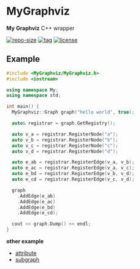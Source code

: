 # MyGraphviz

**My** **Graphviz** C++ wrapper

[![repo-size](https://img.shields.io/github/languages/code-size/shimakaze09/MyGraphviz?style=flat)](https://github.com/shimakaze09/MyGraphviz/archive/main.zip) [![tag](https://img.shields.io/github/v/tag/shimakaze09/MyGraphviz)](https://github.com/shimakaze09/MyGraphviz/tags) [![license](https://img.shields.io/github/license/shimakaze09/MyGraphviz)](LICENSE)

## Example

 ```c++
 #include <MyGraphviz/MyGraphviz.h>
 #include <iostream>
 
 using namespace My;
 using namespace std;
 
 int main() {
   MyGraphviz::Graph graph("hello world", true);
 
   auto& registrar = graph.GetRegistry();
 
   auto v_a = registrar.RegisterNode("a");
   auto v_b = registrar.RegisterNode("b");
   auto v_c = registrar.RegisterNode("c");
   auto v_d = registrar.RegisterNode("d");
 
   auto e_ab = registrar.RegisterEdge(v_a, v_b);
   auto e_ac = registrar.RegisterEdge(v_a, v_c);
   auto e_bd = registrar.RegisterEdge(v_b, v_d);
   auto e_cd = registrar.RegisterEdge(v_c, v_d);
 
   graph
     .AddEdge(e_ab)
     .AddEdge(e_ac)
     .AddEdge(e_bd)
     .AddEdge(e_cd);
 
   cout << graph.Dump() << endl;
 }
 ```

**other example**

- [attribute](src/test/01_attr/main.cpp)
- [subgraph](src/test/02_subgraph/main.cpp) 
